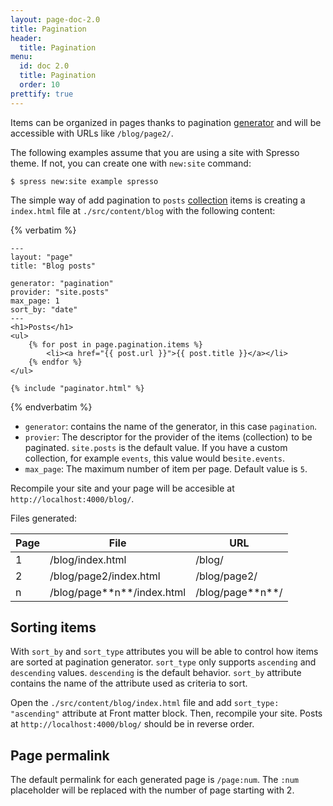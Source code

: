 ```yaml
---
layout: page-doc-2.0
title: Pagination
header:
  title: Pagination
menu:
  id: doc 2.0
  title: Pagination
  order: 10
prettify: true
---
```

Items can be organized in pages thanks to pagination [generator](/docs/developers/generators)
and will be accessible with URLs like `/blog/page2/`.

The following examples assume that you are using a site with Spresso theme. If not, you
can create one with `new:site` command:

```
$ spress new:site example spresso
```

The simple way of add pagination to `posts` [collection](/docs/collections) items is creating a
`index.html` file at `./src/content/blog` with the following content:

{% verbatim %}
```
---
layout: "page"
title: "Blog posts"

generator: "pagination"
provider: "site.posts"
max_page: 1
sort_by: "date"
---
<h1>Posts</h1>
<ul>
    {% for post in page.pagination.items %}
        <li><a href="{{ post.url }}">{{ post.title }}</a></li>
    {% endfor %}
</ul>

{% include "paginator.html" %}
```
{% endverbatim %}

* `generator`: contains the name of the generator, in this case `pagination`.
* `provier`: The descriptor for the provider of the items (collection) to be paginated.
`site.posts` is the default value. If you have a custom collection, for example `events`, this value
would be`site.events`.
* `max_page`: The maximum number of item per page. Default value is `5`.

Recompile your site and your page will be accesible at `http://localhost:4000/blog/`.

Files generated:

<table class="table">
    <thead>
        <tr>
            <th class="col-sm-2">Page</th>
            <th>File</th>
            <th>URL</th>
        </tr>
    </thead>
    <tbody>
        <tr>
            <td>1</td>
            <td>/blog/index.html</td>
            <td>/blog/</td>
        </tr>
        <tr>
            <td>2</td>
            <td>/blog/page2/index.html</td>
            <td>/blog/page2/</td>
        </tr>
        <tr>
            <td>n</td>
            <td markdown="1">/blog/page**n**/index.html</td>
            <td markdown="1">/blog/page**n**/</td>
        </tr>
    </tbody>
</table>

## Sorting items

With `sort_by` and `sort_type` attributes you will be able to control how items are sorted at pagination generator.
`sort_type` only supports `ascending` and `descending` values. `descending` is the default behavior. `sort_by` attribute
contains the name of the attribute used as criteria to sort.

Open the `./src/content/blog/index.html` file and add `sort_type: "ascending"` attribute at Front matter block. Then, 
recompile your site. Posts at `http://localhost:4000/blog/` should be in reverse order.

## Page permalink

The default permalink for each generated page is `/page:num`. The `:num` placeholder will be replaced
with the number of page starting with 2.
